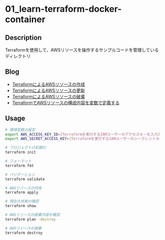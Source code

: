 # 01_learn-terraform-docker-container

## Description

Terraformを使用して、AWSリソースを操作するサンプルコードを管理しているディレクトリ

## Blog

- [TerraformによるAWSリソースの作成](https://yossi-note.com/creating_aws_resources_with_terraform/)
- [TerraformによるAWSリソースの更新](https://yossi-note.com/updating_aws_resources_with_terraform/)
- [TerraformによるAWSリソースの破棄](https://yossi-note.com/destroying_aws_resources_with_terraform/)
- [TerraformでAWSリソースの構成内容を変数で定義する](https://yossi-note.com/define_aws_resource_configuration_with_variables_in_terraform/)

## Usage

```sh
# 環境変数の設定
export AWS_ACCESS_KEY_ID=[Terraformを実行するIAMユーザーのアクセスキーを入力]
export AWS_SECRET_ACCESS_KEY=[Terraformを実行するIAMユーザーのシークレットキーを入力]

# プロジェクトの初期化
terraform init

# フォーマット
terraform fmt

# バリデーション
terraform validate

# AWSリソースの作成
terraform apply

# 現在の状態の確認
terraform show

# AWSリソースの破棄内容を確認
terraform plan -destroy

# AWSリソースの破棄
terraform destroy
```
